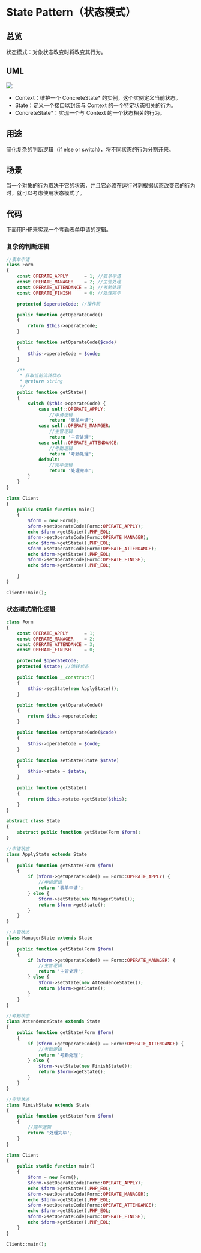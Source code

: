 # State Pattern（状态模式）

## 总览

状态模式：对象状态改变时将改变其行为。

## UML

<img src='https://yuml.me/diagram/nofunky/class/[Context%7C%7C+Request()],[State%7C%7C+Handle()],[ConcreteStateA%7C%7C+Handle()],[ConcreteStateB%7C%7C+Handle()],[ConcreteStateC%7C%7C+Handle()],[Context]%3C%3E-%3E[State],[State]%5E-[ConcreteStateA],[State]%5E-[ConcreteStateB],[State]%5E-[ConcreteStateC]'>

- Context：维护一个 ConcreteState* 的实例，这个实例定义当前状态。
- State：定义一个接口以封装与 Context 的一个特定状态相关的行为。
- ConcreteState*：实现一个与 Context 的一个状态相关的行为。

## 用途

简化复杂的判断逻辑（if else or switch），将不同状态的行为分割开来。

## 场景

当一个对象的行为取决于它的状态，并且它必须在运行时刻根据状态改变它的行为时，就可以考虑使用状态模式了。

## 代码

下面用PHP来实现一个考勤表单申请的逻辑。

### 复杂的判断逻辑

```php
//表单申请
class Form
{
    const OPERATE_APPLY      = 1; //表单申请
    const OPERATE_MANAGER    = 2; //主管处理
    const OPERATE_ATTENDANCE = 3; //考勤处理
    const OPERATE_FINISH     = 0; //处理完毕

    protected $operateCode; //操作码

    public function getOperateCode()
    {
        return $this->operateCode;
    }

    public function setOperateCode($code)
    {
        $this->operateCode = $code; 
    }

    /**
     * 获取当前流转状态
     * @return string
     */
    public function getState()
    {
        switch ($this->operateCode) {
            case self::OPERATE_APPLY:
                //申请逻辑
                return '表单申请';
            case self::OPERATE_MANAGER:
                //主管逻辑
                return '主管处理';
            case self::OPERATE_ATTENDANCE:
                //考勤逻辑
                return '考勤处理';
            default:
                //完毕逻辑
                return '处理完毕';
        }
    }   
}

class Client
{
    public static function main()
    {
        $form = new Form();
        $form->setOperateCode(Form::OPERATE_APPLY);
        echo $form->getState(),PHP_EOL;
        $form->setOperateCode(Form::OPERATE_MANAGER);
        echo $form->getState(),PHP_EOL;
        $form->setOperateCode(Form::OPERATE_ATTENDANCE);
        echo $form->getState(),PHP_EOL;
        $form->setOperateCode(Form::OPERATE_FINISH);
        echo $form->getState(),PHP_EOL;

    }
}

Client::main();
```

### 状态模式简化逻辑

```php
class Form
{
    const OPERATE_APPLY      = 1;
    const OPERATE_MANAGER    = 2;
    const OPERATE_ATTENDANCE = 3;
    const OPERATE_FINISH     = 0;

    protected $operateCode;
    protected $state; //流转状态

    public function __construct()
    {
        $this->setState(new ApplyState());  
    }

    public function getOperateCode()
    {
        return $this->operateCode;
    }

    public function setOperateCode($code)
    {
        $this->operateCode = $code; 
    }

    public function setState(State $state)
    {
        $this->state = $state;
    }

    public function getState()
    {
        return $this->state->getState($this);
    }
}

abstract class State
{
    abstract public function getState(Form $form);
}

//申请状态
class ApplyState extends State
{
    public function getState(Form $form)
    {
        if ($form->getOperateCode() == Form::OPERATE_APPLY) {
            //申请逻辑 
            return '表单申请';
        } else {
            $form->setState(new ManagerState());            
            return $form->getState();
        }
    }    
}

//主管状态
class ManagerState extends State
{
    public function getState(Form $form)
    {
        if ($form->getOperateCode() == Form::OPERATE_MANAGER) {
            //主管逻辑
            return '主管处理';
        } else {
            $form->setState(new AttendenceState());
            return $form->getState();
        }
    }
}

//考勤状态
class AttendenceState extends State
{
    public function getState(Form $form)
    {
        if ($form->getOperateCode() == Form::OPERATE_ATTENDANCE) {
            //考勤逻辑
            return '考勤处理';    
        } else {
            $form->setState(new FinishState());
            return $form->getState();
        }
    }
}

//完毕状态
class FinishState extends State
{
    public function getState(Form $form)
    {
        //完毕逻辑
        return '处理完毕';
    }
}

class Client
{
    public static function main()
    {
        $form = new Form();
        $form->setOperateCode(Form::OPERATE_APPLY);
        echo $form->getState(),PHP_EOL;
        $form->setOperateCode(Form::OPERATE_MANAGER);
        echo $form->getState(),PHP_EOL;
        $form->setOperateCode(Form::OPERATE_ATTENDANCE);
        echo $form->getState(),PHP_EOL;
        $form->setOperateCode(Form::OPERATE_FINISH);
        echo $form->getState(),PHP_EOL;
    }
}

Client::main();
```
